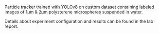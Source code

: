 Particle tracker trained with YOLOv8 on custom dataset containing labeled images of 1μm & 2μm polysterene microspheres suspended in water.

Details about experiment configuration and results can be found in the lab report. 
